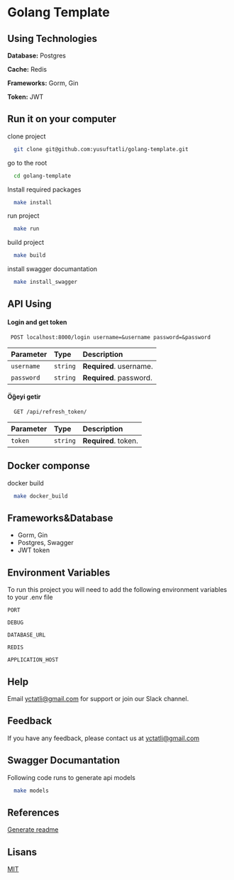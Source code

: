 
# Golang Template




## Using Technologies

**Database:** Postgres

**Cache:** Redis

**Frameworks:** Gorm, Gin

**Token:** JWT

  
## Run it on your computer 

clone project

```bash
  git clone git@github.com:yusuftatli/golang-template.git
```

go to the root

```bash
  cd golang-template
```

Install required packages

```bash
  make install
```

run project

```bash
  make run
```
build project

```bash
  make build
```

install swagger documantation
```bash
  make install_swagger
```

  
## API Using

#### Login and get token 

```http
 POST localhost:8000/login username=&username password=&password
```

| Parameter | Type     | Description                |
| :-------- | :------- | :------------------------- |
| `username` | `string` | **Required**. username. |
| `password` | `string` | **Required**. password. |

#### Öğeyi getir

```http
  GET /api/refresh_token/
```

| Parameter | Type     | Description                |
| :-------- | :------- | :------------------------- |
| `token` | `string` | **Required**. token. |

  
## Docker componse

docker build

```bash
  make docker_build
```

  
## Frameworks&Database

- Gorm, Gin
- Postgres, Swagger
- JWT token

  
## Environment Variables

To run this project you will need to add the following environment variables to your .env file

`PORT`

`DEBUG`

`DATABASE_URL`

`REDIS`

`APPLICATION_HOST`

  
## Help

Email yctatli@gmail.com for support or join our Slack channel.
  
## Feedback

If you have any feedback, please contact us at yctatli@gmail.com

  
## Swagger Documantation

Following code runs to generate api models

```bash
  make models
```

  
## References

[Generate readme](https://readme.so/)


  
## Lisans

[MIT](https://choosealicense.com/licenses/mit/)

  